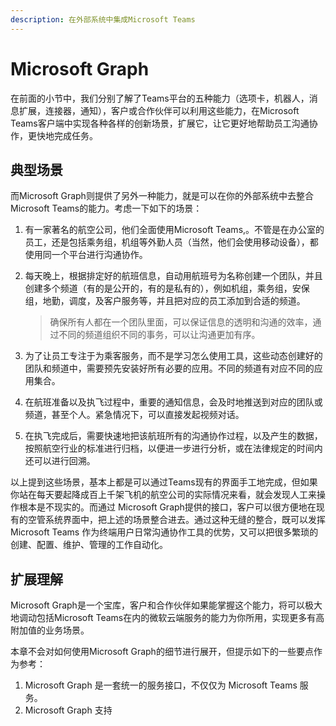 ```yaml
---
description: 在外部系统中集成Microsoft Teams
---
```


# Microsoft Graph

在前面的小节中，我们分别了解了Teams平台的五种能力（选项卡，机器人，消息扩展，连接器，通知），客户或合作伙伴可以利用这些能力，在Microsoft Teams客户端中实现各种各样的创新场景，扩展它，让它更好地帮助员工沟通协作，更快地完成任务。

## 典型场景

而Microsoft Graph则提供了另外一种能力，就是可以在你的外部系统中去整合Microsoft Teams的能力。考虑一下如下的场景：

1. 有一家著名的航空公司，他们全面使用Microsoft Teams,。不管是在办公室的员工，还是包括乘务组，机组等外勤人员（当然，他们会使用移动设备），都使用同一个平台进行沟通协作。
2. 每天晚上，根据排定好的航班信息，自动用航班号为名称创建一个团队，并且创建多个频道（有的是公开的，有的是私有的），例如机组，乘务组，安保组，地勤，调度，及客户服务等，并且把对应的员工添加到合适的频道。

   > 确保所有人都在一个团队里面，可以保证信息的透明和沟通的效率，通过不同的频道组织不同的事务，可以让沟通更加有序。

3. 为了让员工专注于为乘客服务，而不是学习怎么使用工具，这些动态创建好的团队和频道中，需要预先安装好所有必要的应用。不同的频道有对应不同的应用集合。
4. 在航班准备以及执飞过程中，重要的通知信息，会及时地推送到对应的团队或频道，甚至个人。紧急情况下，可以直接发起视频对话。
5. 在执飞完成后，需要快速地把该航班所有的沟通协作过程，以及产生的数据，按照航空行业的标准进行归档，以便进一步进行分析，或在法律规定的时间内还可以进行回溯。

以上提到这些场景，基本上都是可以通过Teams现有的界面手工地完成，但如果你站在每天要起降成百上千架飞机的航空公司的实际情况来看，就会发现人工来操作根本是不现实的。而通过 Microsoft Graph提供的接口，客户可以很方便地在现有的空管系统界面中，把上述的场景整合进去。通过这种无缝的整合，既可以发挥Microsoft Teams 作为终端用户日常沟通协作工具的优势，又可以把很多繁琐的创建、配置、维护、管理的工作自动化。



## 扩展理解

Microsoft Graph是一个宝库，客户和合作伙伴如果能掌握这个能力，将可以极大地调动包括Microsoft Teams在内的微软云端服务的能力为你所用，实现更多有高附加值的业务场景。

本章不会对如何使用Microsoft Graph的细节进行展开，但提示如下的一些要点作为参考：

1. Microsoft Graph 是一套统一的服务接口，不仅仅为 Microsoft Teams 服务。
2. Microsoft Graph 支持





